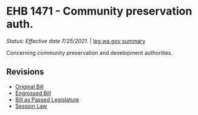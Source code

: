 # EHB 1471 - Community preservation auth.
*Status: Effective date 7/25/2021.* | [leg.wa.gov summary](https://app.leg.wa.gov/billsummary?BillNumber=1471&Year=2021)

Concerning community preservation and development authorities.

## Revisions
* [Original Bill](1/)
* [Engrossed Bill](1/)
* [Bill as Passed Legislature](1/)
* [Session Law](1/)